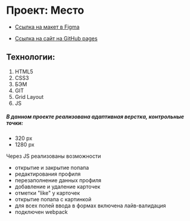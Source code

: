 # Проект: Место

* [Ссылка на макет в Figma](https://www.figma.com/file/2cn9N9jSkmxD84oJik7xL7/JavaScript.-Sprint-4?node-id=0%3A1)

* [Ссылка на сайт на GitHub pages](https://y-kate.github.io/mesto/)

## Технологии:
1. HTML5
2. CSS3
3. БЭМ
4. GIT
5. Grid Layout
6. JS

#####  В данном проекте реализована адаптивная верстка, контрольные точки:
- 320 px
- 1280 px

Через JS реализованы возможности
- открытие и закрытие попапа
- редактирования профиля
- перезаполнение данных профиля
- добавление и удаление  карточек
- отметки "like" у карточек
- открытие попапа с картинкой
- для всех полей ввода в формах включена лайв-валидация
- подключен webpack